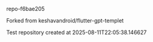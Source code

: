 repo-f6bae205

Forked from keshavandroid/flutter-gpt-templet

Test repository created at 2025-08-11T22:05:38.146627